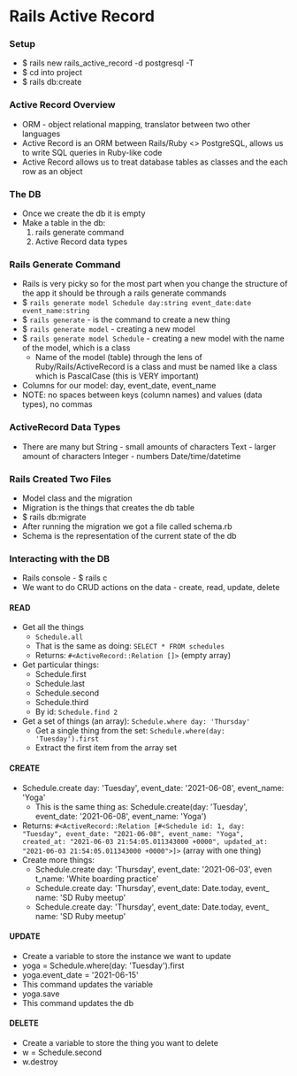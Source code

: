 # Rails Active Record

### Setup
- $ rails new rails_active_record -d postgresql -T
- $ cd into project
- $ rails db:create

### Active Record Overview
- ORM - object relational mapping, translator between two other languages
- Active Record is an ORM between Rails/Ruby <> PostgreSQL, allows us to write SQL queries in Ruby-like code
- Active Record allows us to treat database tables as classes and the each row as an object

### The DB
- Once we create the db it is empty
- Make a table in the db:
  1. rails generate command
  2. Active Record data types

### Rails Generate Command
- Rails is very picky so for the most part when you change the structure of the app it should be through a rails generate commands
- $ `rails generate model Schedule day:string event_date:date event_name:string`
- $ `rails generate` - is the command to create a new thing
- $ `rails generate model` - creating a new model
- $ `rails generate model Schedule` - creating a new model with the name of the model, which is a class
  - Name of the model (table) through the lens of Ruby/Rails/ActiveRecord is a class and must be named like a class which is PascalCase (this is VERY important)
- Columns for our model: day, event_date, event_name
- NOTE: no spaces between keys (column names) and values (data types), no commas


### ActiveRecord Data Types
- There are many but
String - small amounts of characters
Text - larger amount of characters
Integer - numbers
Date/time/datetime


### Rails Created Two Files
- Model class and the migration
- Migration is the things that creates the db table
- $ rails db:migrate
- After running the migration we got a file called schema.rb
- Schema is the representation of the current state of the db


### Interacting with the DB
- Rails console - $ rails c
- We want to do CRUD actions on the data - create, read, update, delete

#### READ
- Get all the things
  - `Schedule.all`
  - That is the same as doing: `SELECT * FROM schedules`
  - Returns: `#<ActiveRecord::Relation []>` (empty array)
- Get particular things:
  - Schedule.first
  - Schedule.last
  - Schedule.second
  - Schedule.third
  - By id: `Schedule.find 2`
- Get a set of things (an array): `Schedule.where day: 'Thursday'`
  - Get a single thing from the set: `Schedule.where(day: 'Tuesday').first`
  - Extract the first item from the array set

#### CREATE
- Schedule.create day: 'Tuesday', event_date: '2021-06-08', event_name: 'Yoga'
  - This is the same thing as: Schedule.create(day: 'Tuesday', event_date: '2021-06-08', event_name: 'Yoga')
- Returns: `#<ActiveRecord::Relation [#<Schedule id: 1, day: "Tuesday", event_date: "2021-06-08", event_name: "Yoga", created_at: "2021-06-03 21:54:05.011343000 +0000", updated_at: "2021-06-03 21:54:05.011343000 +0000">]>` (array with one thing)
- Create more things:
  - Schedule.create day: 'Thursday', event_date: '2021-06-03', even
t_name: 'White boarding practice'
  - Schedule.create day: 'Thursday', event_date: Date.today, event_
name: 'SD Ruby meetup'
  - Schedule.create day: 'Thursday', event_date: Date.today, event_
name: 'SD Ruby meetup'

#### UPDATE
- Create a variable to store the instance we want to update
- yoga = Schedule.where(day: 'Tuesday').first
- yoga.event_date = '2021-06-15'
- This command updates the variable
- yoga.save
- This command updates the db

#### DELETE
- Create a variable to store the thing you want to delete
- w = Schedule.second
- w.destroy
